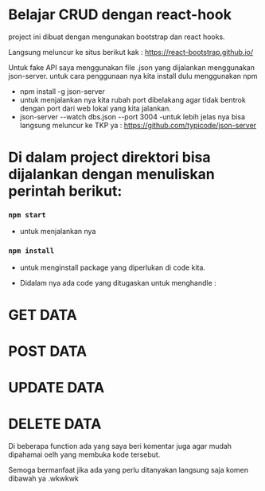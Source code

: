 # Belajar CRUD dengan react-hook

project ini dibuat dengan mengunakan bootstrap dan react hooks.

Langsung meluncur ke situs berikut kak : https://react-bootstrap.github.io/

Untuk fake API saya menggunakan file .json yang dijalankan menggunakan json-server. untuk cara penggunaan nya kita install dulu menggunakan npm 

- npm install -g json-server
- untuk menjalankan nya kita rubah port dibelakang agar tidak bentrok dengan port dari web lokal yang kita jalankan.
- json-server --watch dbs.json --port 3004
-untuk lebih jelas nya bisa langsung meluncur ke TKP ya : https://github.com/typicode/json-server


# Di dalam project direktori bisa dijalankan dengan menuliskan perintah berikut: 

### `npm start`
- untuk menjalankan nya 

### `npm install`
- untuk menginstall package yang diperlukan di code kita.

- Didalam nya ada code yang ditugaskan untuk menghandle : 
# GET DATA
# POST DATA
# UPDATE DATA
# DELETE DATA

Di beberapa function ada yang saya beri komentar juga agar mudah dipahamai oelh yang membuka kode tersebut. 

Semoga bermanfaat jika ada yang perlu ditanyakan langsung saja komen dibawah ya .wkwkwk

